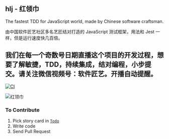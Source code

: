 ## hlj - 红领巾

The fastest TDD for JavaScript world, made by Chinese software craftsman.

由中国软件匠艺社区多名艺匠结对打造的 JavaScript 测试框架，用法和 Jest 一样，但是运行速度快几百倍。

## 我们在每一个奇数号日期直播这个项目的开发过程，想要了解敏捷，TDD，持续集成，结对编程，小步提交。请关注微信视频号：软件匠艺。开播自动提醒。

[![CI](https://github.com/codingstyle-cn/hlj/actions/workflows/node.js.yml/badge.svg)](https://github.com/codingstyle-cn/hlj/actions/workflows/node.js.yml)

![红领巾](https://ss3.bdstatic.com/70cFv8Sh_Q1YnxGkpoWK1HF6hhy/it/u=1171776514,2459144423&fm=26&gp=0.jpg)

### To Contribute

1. Pick story card in [`Todo`](https://github.com/codingstyle-cn/hlj/projects/1)
2. Write code
3. Send Pull Request
